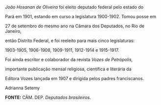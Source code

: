 

*João Hosanan de Oliveira* foi eleito deputado federal pelo estado do

Pará em 1901, estando em curso a legislatura 1900-1902. Tomou posse em

27 de setembro do mesmo ano na Câmara dos Deputados, no Rio de Janeiro,

então Distrito Federal, e foi reeleito para mais cinco legislaturas:

1903-1905, 1906-1908, 1909-1911, 1912-1914 e 1915-1917.



Foi ainda escritor e colaborador da revista *Vozes de Petrópolis,*

importante publicação mensal religiosa, científica e literária da

Editora Vozes lançada em 1907 e dirigida pelos padres franciscanos.



Adrianna Setemy



**FONTE:** CÂM. DEP. *Deputados brasileiros*.

